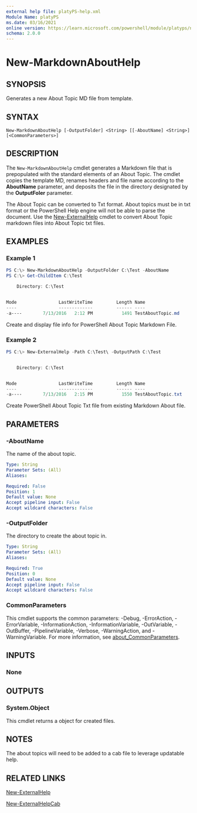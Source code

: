 ```yaml
---
external help file: platyPS-help.xml
Module Name: platyPS
ms.date: 03/16/2021
online version: https://learn.microsoft.com/powershell/module/platyps/new-markdownabouthelp?view=ps-modules&wt.mc_id=ps-gethelp
schema: 2.0.0
---
```


# New-MarkdownAboutHelp

## SYNOPSIS
Generates a new About Topic MD file from template.

## SYNTAX

```
New-MarkdownAboutHelp [-OutputFolder] <String> [[-AboutName] <String>] [<CommonParameters>]
```

## DESCRIPTION

The `New-MarkdownAboutHelp` cmdlet generates a Markdown file that is prepopulated with the standard elements of an About Topic.
The cmdlet copies the template MD, renames headers and file name according to the **AboutName** parameter,
and deposits the file in the directory designated by the **OutputFoler** parameter.

The About Topic can be converted to Txt format.
About topics must be in txt format or the PowerShell Help engine will not be able to parse the document.
Use the [New-ExternalHelp](New-ExternalHelp.md) cmdlet to convert About Topic markdown files into About Topic txt files.

## EXAMPLES

### Example 1

```powershell
PS C:\> New-MarkdownAboutHelp -OutputFolder C:\Test -AboutName
PS C:\> Get-ChildItem C:\Test

    Directory: C:\Test


Mode                LastWriteTime         Length Name
----                -------------         ------ ----
-a----        7/13/2016   2:12 PM           1491 TestAboutTopic.md
```

Create and display file info for PowerShell About Topic Markdown File.

### Example 2

```powershell
PS C:\> New-ExternalHelp -Path C:\Test\ -OutputPath C:\Test


    Directory: C:\Test


Mode                LastWriteTime         Length Name
----                -------------         ------ ----
-a----        7/13/2016   2:15 PM           1550 TestAboutTopic.txt
```

Create PowerShell About Topic Txt file from existing Markdown About file.

## PARAMETERS

### -AboutName

The name of the about topic.

```yaml
Type: String
Parameter Sets: (All)
Aliases:

Required: False
Position: 1
Default value: None
Accept pipeline input: False
Accept wildcard characters: False
```

### -OutputFolder

The directory to create the about topic in.

```yaml
Type: String
Parameter Sets: (All)
Aliases:

Required: True
Position: 0
Default value: None
Accept pipeline input: False
Accept wildcard characters: False
```

### CommonParameters

This cmdlet supports the common parameters: -Debug, -ErrorAction, -ErrorVariable,
-InformationAction, -InformationVariable, -OutVariable, -OutBuffer, -PipelineVariable, -Verbose,
-WarningAction, and -WarningVariable. For more information, see
[about_CommonParameters](http://go.microsoft.com/fwlink/?LinkID=113216).

## INPUTS

### None

## OUTPUTS

### System.Object

This cmdlet returns a object for created files.

## NOTES

The about topics will need to be added to a cab file to leverage updatable help.

## RELATED LINKS

[New-ExternalHelp](New-ExternalHelp.md)

[New-ExternalHelpCab](New-ExternalHelpCab.md)
